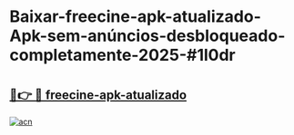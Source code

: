 # Baixar-freecine-apk-atualizado-Apk-sem-anúncios-desbloqueado-completamente-2025-#1l0dr

# <h2><a href="https://ainizakaria.my?title=freecine-apk-atualizado&ref=24M">🔗👉 🔴 freecine-apk-atualizado</a></h2>

[![acn](https://github.com/user-attachments/assets/0f9c940e-d8b0-45ae-aac7-cd30a18b3e1c)](https://ainizakaria.my?title=freecine-apk-atualizado&ref=24M)

